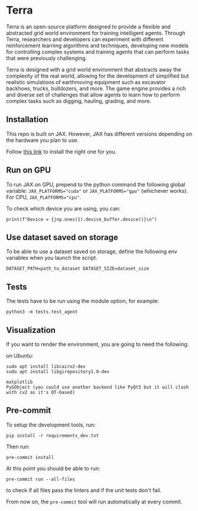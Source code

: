 # Terra
Terra is an open-source platform designed to provide a flexible and abstracted grid world environment for training intelligent agents. Through Terra, researchers and developers can experiment with different reinforcement learning algorithms and techniques, developing new models for controlling complex systems and training agents that can perform tasks that were previously challenging.

Terra is designed with a grid world environment that abstracts away the complexity of the real world, allowing for the development of simplified but realistic simulations of earthmoving equipment such as excavator backhoes, trucks, bulldozers, and more. The game engine provides a rich and diverse set of challenges that allow agents to learn how to perform complex tasks such as digging, hauling, grading, and more.

## Installation
This repo is built on JAX. However, JAX has different versions depending on the hardware you plan to use.

Follow [this link](https://github.com/google/jax#installation) to install the right one for you.

## Run on GPU
To run JAX on GPU, prepend to the python command the following global variable: `JAX_PLATFORMS="cuda"` or `JAX_PLATFORMS="gpu"` (whichever works). For CPU, `JAX_PLATFORMS="cpu"`.

To check which device you are using, you can:
~~~
print(f"Device = {jnp.ones(1).device_buffer.device()}\n")
~~~

## Use dataset saved on storage
To be able to use a dataset saved on storage, define the following env variables when you launch the script.
~~~
DATASET_PATH=path_to_dataset DATASET_SIZE=dataset_size
~~~

## Tests
The tests have to be run using the module option, for example:
~~~
python3 -m tests.test_agent
~~~

## Visualization
If you want to render the environment, you are going to need the following:

on Ubuntu:
~~~
sudo apt install libcairo2-dev
sudo apt install libgirepository1.0-dev
~~~

~~~
matplotlib
PyGObject (you could use another backend like PyQt5 but it will clash with cv2 as it's QT-based)
~~~

## Pre-commit
To setup the development tools, run:
~~~
pip install -r requirements_dev.txt
~~~

Then run:
~~~
pre-commit install
~~~

At this point you should be able to run:
~~~
pre-commit run --all-files
~~~
to check if all files pass the linters and if the unit tests don't fail.

From now on, the `pre-commit` tool will run automatically at every commit.
